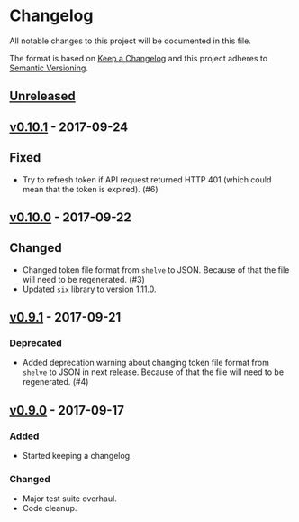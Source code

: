# Changelog
All notable changes to this project will be documented in this file.

The format is based on [Keep a Changelog][keepachangelog] and this project
adheres to [Semantic Versioning][semver].

## [Unreleased][unreleased]

## [v0.10.1][v0.10.1] - 2017-09-24
## Fixed
- Try to refresh token if API request returned HTTP 401 (which could mean that
  the token is expired). (#6)

## [v0.10.0][v0.10.0] - 2017-09-22
## Changed
 - Changed token file format from `shelve` to JSON. Because of that the file
   will need to be regenerated. (#3)
 - Updated `six` library to version 1.11.0.

## [v0.9.1][v0.9.1] - 2017-09-21
### Deprecated
 - Added deprecation warning about changing token file format from `shelve`
   to JSON in next release. Because of that the file will need to be
   regenerated. (#4)

## [v0.9.0][v0.9.0] - 2017-09-17
### Added
- Started keeping a changelog.

### Changed
- Major test suite overhaul.
- Code cleanup.


[keepachangelog]: http://keepachangelog.com/en/1.0.0/
[semver]: http://semver.org/spec/v2.0.0.html
[unreleased]: https://github.com/pawelad/pymonzo/compare/v0.10.1...HEAD
[v0.9.0]: https://github.com/pawelad/pymonzo/releases/tag/v0.9.0
[v0.9.1]: https://github.com/pawelad/pymonzo/releases/tag/v0.9.1
[v0.10.0]: https://github.com/pawelad/pymonzo/releases/tag/v0.10.0
[v0.10.1]: https://github.com/pawelad/pymonzo/releases/tag/v0.10.1
